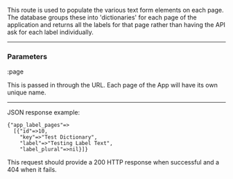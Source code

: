 This route is used to populate the various text form elements on each page. The database groups these into 'dictionaries' for each page of the application and returns all the labels for that page rather than having the API ask for each label individually. 

***
### Parameters

  :page

  This is passed in through the URL. Each page of the App will have its own unique name.
***


JSON response example:

```
{"app_label_pages"=>
  [{"id"=>10,
    "key"=>"Test Dictionary",
    "label"=>"Testing Label Text",
    "label_plural"=>nil}]}
```

This request should provide a 200 HTTP response when successful and a 404 when it fails.